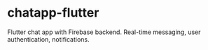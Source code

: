 # chatapp-flutter
Flutter chat app with Firebase backend. Real-time messaging, user authentication, notifications.
